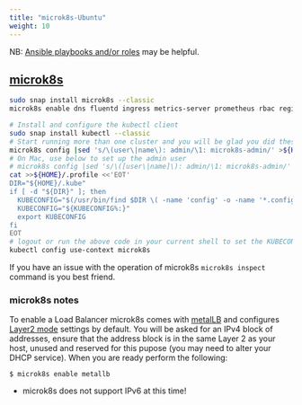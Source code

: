 ```yaml
---
title: "microk8s-Ubuntu"
weight: 10
---
```

NB: [Ansible playbooks and/or roles](https://github.com/Australian-Imaging-Service/charts/contrib/ansible/) may be helpful.

## [microk8s](https://microk8s.io/)

```bash
sudo snap install microk8s --classic
microk8s enable dns fluentd ingress metrics-server prometheus rbac registry storage

# Install and configure the kubectl client
sudo snap install kubectl --classic
# Start running more than one cluster and you will be glad you did these steps
microk8s config |sed 's/\(user\|name\): admin/\1: microk8s-admin/' >${HOME}/.kube/microk8s.config
# On Mac, use below to set up the admin user
# microk8s config |sed 's/\([user\|name]\): admin/\1: microk8s-admin/' >${HOME}/.kube/microk8s.config
cat >>${HOME}/.profile <<'EOT'
DIR="${HOME}/.kube"
if [ -d "${DIR}" ]; then
  KUBECONFIG="$(/usr/bin/find $DIR \( -name 'config' -o -name '*.config' \) \( -type f -o -type l \) -print0 | tr '\0' ':')"
  KUBECONFIG="${KUBECONFIG%:}"
  export KUBECONFIG
fi
EOT
# logout or run the above code in your current shell to set the KUBECONFIG environment variable
kubectl config use-context microk8s
```

If you have an issue with the operation of microk8s `microk8s inspect` command is you best friend.

### microk8s notes

To enable a Load Balancer microk8s comes with [metalLB](https://metallb.universe.tf/) and configures [Layer2 mode](https://metallb.universe.tf/configuration/#layer-2-configuration) settings by default. You will be asked for an IPv4 block of addresses, ensure that the address block is in the same Layer 2 as your host, unused and reserved for this pupose (you may need to alter your DHCP service). When you are ready perform the following:

```console
$ microk8s enable metallb
```

* microk8s does not support IPv6 at this time!

